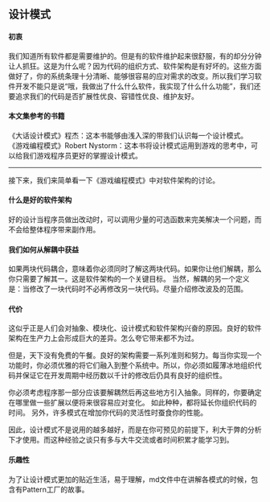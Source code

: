 ## 设计模式
#### 初衷
我们知道所有软件都是需要维护的。但是有的软件维护起来很舒服，有的却分分钟让人抓狂。这是为什么呢？因为代码的组织方式、软件架构是有好坏的。这些方面做好了，你的系统条理十分清晰、能够很容易的应对需求的改变。所以我们学习软件开发不能只是说“哦，我做出了什么什么软件，我实现了什么什么功能”，我们还要追求我们的代码是否扩展性优良、容错性优良、维护友好。
#### 本文集参考的书籍
《大话设计模式》程杰：这本书能够由浅入深的带我们认识每一个设计模式。
《游戏编程模式》Robert Nystorm：这本书将设计模式运用到游戏的思考中，可以给我们游戏程序员更好的掌握设计模式。


_____

接下来，我们来简单看一下《游戏编程模式》中对软件架构的讨论。
#### 什么是好的软件架构
好的设计当程序员做出改动时，可以调用少量的可选函数来完美解决一个问题，而不会给整体程序带来副作用。

#### 我们如何从解耦中获益
如果两块代码耦合，意味着你必须同时了解这两块代码。如果你让他们解耦，那么你只需要了解其一。这是软件架构的一个关键目标。
当然，解耦的另一个定义是：当修改了一块代码时不必再修改另一块代码。尽量介绍修改波及的范围。

#### 代价
这似乎正是人们会对抽象、模块化、设计模式和软件架构兴奋的原因。良好的软件架构在生产力上会形成巨大的差异。怎么夸它带来都不为过。

但是，天下没有免费的午餐。良好的架构需要一系列准则和努力。每当你实现一个功能时，你必须优雅的将它们融入到整个系统中。所以，你必须如履薄冰地组织代码并保证它在开发周期中经历数以千计的修改后仍具有良好的组织性。

你必须考虑程序那一部分应该要解耦然后再这些地方引入抽象。同样的，你要确定在哪里做一些扩展以便将来很容易应对变化。
如此种种，都将延长你组织代码的时间。
另外，许多模式在增加你代码的灵活性时蚕食你的性能。

因此，设计模式不是说用的越多越好，而是在你可预见的前提下，利大于弊的分析下才使用。而这种经验之谈只有多与大牛交流或者时间积累才能学习到。

#### 乐趣性

为了让设计模式更加的贴近生活，易于理解，md文件中在讲解各模式的时候，包含有Pattern工厂的故事。
